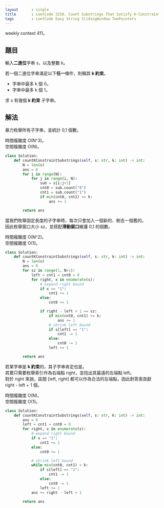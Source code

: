 ```yaml
---
layout      : single
title       : LeetCode 3258. Count Substrings That Satisfy K-Constraint I
tags        : LeetCode Easy String SlidingWindow TwoPointers
---
```

weekly contest 411。  

## 題目

輸入**二進位**字串 s，以及整數 k。  

若一個二進位字串滿足以下**任一**條件，則稱其 **k 約束**。  

- 字串中最多 k 個 0。  
- 字串中最多 k 個 1。  

求 s 有幾個 **k 約束** 子字串。  

## 解法

暴力枚舉所有子字串，並統計 0,1 個數。  

時間複雜度 O(N^3)。  
空間複雜度 O(N)。  

```python
class Solution:
    def countKConstraintSubstrings(self, s: str, k: int) -> int:
        N = len(s)
        ans = 0
        for i in range(N):
            for j in range(i, N):
                sub = s[i:j+1]
                cnt0 = sub.count("0")
                cnt1 = sub.count("1")
                if min(cnt0, cnt1) <= k:
                    ans += 1

        return ans
```

當我們枚舉固定長度的子字串時，每次只會加入一個新的、刪去一個舊的。  
因此枚舉窗口大小 sz，並搭配**滑動窗口**維護 0,1 的個數。  

時間複雜度 O(N^2)。  
空間複雜度 O(1)。  

```python
class Solution:
    def countKConstraintSubstrings(self, s: str, k: int) -> int:
        N = len(s)
        ans = 0
        for sz in range(1, N+1):
            left = cnt1 = cnt0 = 0
            for right, x in enumerate(s):
                # expand right bound
                if x == "1":
                    cnt1 += 1
                else:
                    cnt0 += 1

                if right - left + 1 == sz:
                    if min(cnt0, cnt1) <= k:
                        ans += 1
                    # shrink left bound
                    if s[left] == "1":
                        cnt1 -= 1 
                    else:
                        cnt0 -= 1
                    left += 1

        return ans
```

若某字串是 **k 約束**的，其子字串肯定也是。  
其實只需要枚舉索引作為右端點 right，並找出其最遠的左端點 left。  
對於 right 來說，區間 [left, right] 都可以作為合法的左端點，因此對答案貢獻 right - left + 1 個。  

時間複雜度 O(N)。  
空間複雜度 O(1)。  

```python
class Solution:
    def countKConstraintSubstrings(self, s: str, k: int) -> int:
        ans = 0
        left = cnt1 = cnt0 = 0
        for right, x in enumerate(s):
            # expand right bound
            if x == "1":
                cnt1 += 1
            else:
                cnt0 += 1

            # shrink left bound
            while min(cnt0, cnt1) > k:
                if s[left] == "1":
                    cnt1 -= 1 
                else:
                    cnt0 -= 1
                left += 1
            ans += right - left + 1

        return ans
```
